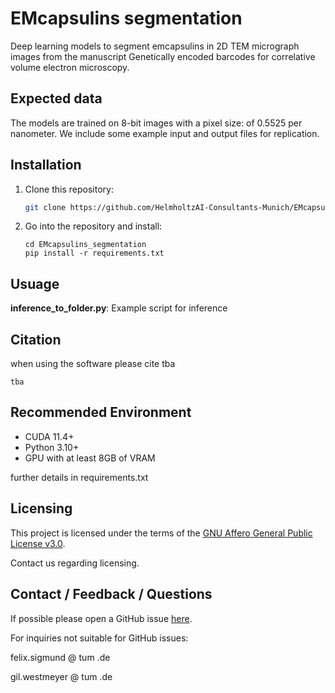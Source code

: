# EMcapsulins segmentation
Deep learning models to segment emcapsulins in 2D TEM micrograph images from the manuscript Genetically encoded barcodes for correlative volume electron microscopy.

## Expected data
The models are trained on 8-bit images with a pixel size: of 0.5525 per nanometer.
We include some example input and output files for replication.

## Installation

1) Clone this repository:
    ```bash
    git clone https://github.com/HelmholtzAI-Consultants-Munich/EMcapsulins_segmentation.git
    ```
2) Go into the repository and install:
    ```
    cd EMcapsulins_segmentation
    pip install -r requirements.txt 
    ```
## Usuage

**inference_to_folder.py**: Example script for inference



## Citation
when using the software please cite tba

```
tba
```

## Recommended Environment
* CUDA 11.4+
* Python 3.10+
* GPU with at least 8GB of VRAM

further details in requirements.txt

## Licensing

This project is licensed under the terms of the [GNU Affero General Public License v3.0](https://www.gnu.org/licenses/agpl-3.0.de.html).

Contact us regarding licensing.

## Contact / Feedback / Questions
If possible please open a GitHub issue [here](https://github.com/HelmholtzAI-Consultants-Munich/EMcapsulins_segmentation/issues).

For inquiries not suitable for GitHub issues:

felix.sigmund @ tum .de

gil.westmeyer @ tum .de
